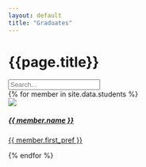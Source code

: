 ```yaml
---
layout: default
title: "Graduates"
---
```


<div class="container mt-4">
	<h1 class="mb-3">{{page.title}}</h1>
	<input id="graduateSearch" type="search" class="form-control mb-2" placeholder="Search..." aria-label="Search">
	<div id="item-container" class="row">
		{% for member in site.data.students %}
		<div class="search-item col-md-4 p-2 text-center" aria-label="{{ member.name }}">
			<a href="{{ member.linkedin }}">
				<div class="card text-white card-dark">
					<div class="card-body">
						<img src="/assets/images/graduates/{{ member.image }}" loading="lazy" class="p-3 w-75 rounded-circle">
						<h5 class="card-title ala-font">{{ member.name }}</h5>
						<p class="card-text">{{ member.first_pref }}</p>
					</div>
				</div>
			</a>
		</div>
		{% endfor %}
	</div>
</div>

<script>
const searchBar = document.getElementById("graduateSearch");
const container = document.getElementById("item-container");
const people = Array.from(document.getElementsByClassName("search-item"));

// No search bar is complete without an overengineered ranking system
searchBar.addEventListener("input", (e) => {
	
	// Split by words, e.g. "Hallam Roberts" => ["Hallam", "Roberts"]
	const query = e.target.value.toLowerCase().trim().match(/\w+/g);
	
	people.forEach((person) => {
		person.score = 0;
		// Display everyone by default
		if (!query) {
			person.style.display = "block";
			return;
		}
		
		const words = person.getAttribute("aria-label").toLowerCase().trim().match(/\w+/g);
		for (let i = 0; i < words.length; ++i) {
			const word = words[i];
			query.forEach((queryWord) => {
				// startsWith is better than fuzzy search since it gives predictable results
				// E.g. "Ru" matches "Ruben" instead of "Trung Hieu"
				if (!word.startsWith(queryWord)) return;
				// Rank based on how close the word is to the start of the name
				// E.g. "R" orders "Ruben Luzaic" before "Hallam Roberts"
				person.score += 2 - ((i + 1) / words.length);
			});
		}

		// Hide non-matching results
		person.style.display = person.score === 0 ? "none" : "block";
	});
	
	people.sort((a, b) => {
		const diff = b.score - a.score;
		// Sort alphabetically when names have the same score
		return diff === 0
			? a.getAttribute("aria-label").localeCompare(b.getAttribute("aria-label"))
			: diff;
	}).forEach(elem => container.appendChild(elem));
});
</script>
